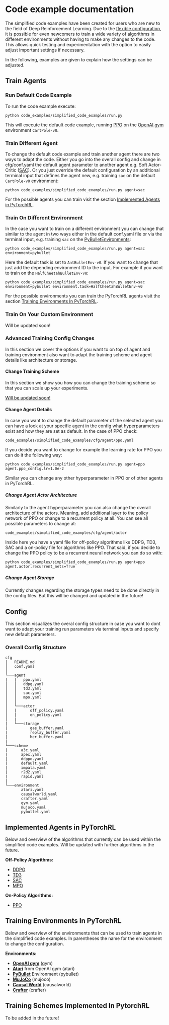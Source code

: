 # Code example documentation 
The simplified code examples have been created for users who are new to the field of Deep Reinforcement Learning. Due to the [flexible configuration](#config), it is possible for even newcomers to train a wide variety of algorithms in different environments without having to make any changes to the code. This allows quick testing and experimentation with the option to easily adjust important settings if necessary.

In the following, examples are given to explain how the settings can be adjusted.

## Train Agents 
### Run Default Code Example 
To run the code example execute: 

`python code_examples/simplified_code_examples/run.py`

This will execute the default code example, running [PPO](https://arxiv.org/abs/1707.06347) on the [OpenAI gym](https://www.gymlibrary.ml/) environment `CartPole-v0`.


### Train Different Agent
To change the default code example and train another agent there are two ways to adapt the code. Either you go into the overall config and change in cfg/conf.yaml the default agent parameter to another agent e.g. Soft Actor-Critic ([SAC](https://arxiv.org/abs/1801.01290)). Or you just override the default configuration by an additional terminal input that defines the agent new, e.g. training `sac` on the default `CartPole-v0` environment:

`python code_examples/simplified_code_examples/run.py agent=sac`

For the possible agents you can train visit the section [Implemented Agents in PyTorchRL](#implemented-agents-in-pytorchrl).

### Train On Different Environment
In the case you want to train on a different environment you can change that similar to the agent in two ways either in the default conf.yaml file or via the terminal input, e.g. training `sac` on the [PyBulletEnvironments](https://pybullet.org/wordpress/):

`python code_examples/simplified_code_examples/run.py agent=sac environment=pybullet`

Here the default task is set to `AntBulletEnv-v0`. If you want to change that just add the depending environment ID to the input. For example if you want to train on the `HalfCheetahBulletEnv-v0`:

`python code_examples/simplified_code_examples/run.py agent=sac  environment=pybullet environment.task=HalfCheetahBulletEnv-v0`

For the possible environments you can train the PyTorchRL agents visit the section [Training Environments In PyTorchRL](#training-environments-in-pytorchrl).

### Train On Your Custom Environment
Will be updated soon!

### Advanced Training Config Changes
In this section we cover the options if you want to on top of agent and training environment also want to adapt the training scheme and agent details like architecture or storage.

#### Change Training Scheme
In this section we show you how you can change the training scheme so that you can scale up your experiments.

[Will be updated soon!](#training-schemes-implemented-in-pytorchrl)

#### Change Agent Details
In case you want to change the default parameter of the selected agent you can have a look at your specific agent in the config what hyperparameters exist and how they are set as default. In the case of PPO check:

`code_examples/simplified_code_examples/cfg/agent/ppo.yaml`

If you decide you want to change for example the learning rate for PPO you can do it the following way:

`python code_examples/simplified_code_examples/run.py agent=ppo agent.ppo_config.lr=1.0e-2`

Similar you can change any other hyperparameter in PPO or of other agents in PyTorchRL. 

##### Change Agent Actor Architecture
Similarly to the agent hyperparameter you can also change the overall architecture of the actors. Meaning, add additional layer to the policy network of PPO or change to a recurrent policy at all. You can see all possible parameters to change at: 

`code_examples/simplified_code_examples/cfg/agent/actor`

Inside here you have a yaml file for off-policy algorithms like DDPG, TD3, SAC and a on-policy file for algorithms like PPO. That said, if you decide to change the PPO policy to be a recurrent neural network you can do so with: 

`python code_examples/simplified_code_examples/run.py agent=ppo agent.actor.recurrent_nets=True`


##### Change Agent Storage
Currently changes regarding the storage types need to be done directly in the config files. But this will be changed and updated in the future!


## Config
This section visualizes the overal config structure in case you want to dont want to adapt your training run parameters via terminal inputs and specify new default parameters. 
### Overall Config Structure

```
cfg
│   README.md
│   conf.yaml    
│
└───agent
|   |   ppo.yaml
│   │   ddpg.yaml
│   │   td3.yaml
│   │   sac.yaml 
│   │   mpo.yaml
│   │   
│   └───actor
│   |      off_policy.yaml
│   |      on_policy.yaml
│   |
|   └───storage
|          gae_buffer.yaml
|          replay_buffer.yaml
|          her_buffer.yaml
|
└───scheme
|      a3c.yaml
|      apex.yaml
|      ddppo.yaml
|      default.yaml
|      impala.yaml
|      r2d2.yaml
|      rapid.yaml
|
└───environment
       atari.yaml
       causalworld.yaml
       crafter.yaml
       gym.yaml
       mujoco.yaml
       pybullet.yaml
```

## Implemented Agents in PyTorchRL
Below and overview of the algorithms that currently can be used within the simplified code examples. Will be updated with further algorithms in the future. 


**Off-Policy Algorithms:**
- [DDPG](https://arxiv.org/abs/1509.02971)
- [TD3](https://arxiv.org/pdf/1802.09477.pdf)
- [SAC](https://arxiv.org/abs/1801.01290)
- [MPO](https://arxiv.org/abs/1806.06920)

**On-Policy Algorithms:**
- [PPO](https://arxiv.org/abs/1707.06347) 



## Training Environments In PyTorchRL
Below and overview of the environments that can be used to train agents in the simplified code examples. In parentheses the name for the environment to change the configuration.


**Environments:**
- [**OpenAI gym**](https://www.gymlibrary.ml/) (gym)
- [**Atari**](https://www.gymlibrary.ml/) from OpenAI gym (atari)
- [**PyBullet**](https://pybullet.org/wordpress/) Environment (pybullet)
- [**MuJoCo**](https://mujoco.org/) (mujoco)
- [**Causal World**](https://sites.google.com/view/causal-world) (causalworld)
- [**Crafter**](https://github.com/danijar/crafter) (crafter) 

## Training Schemes Implemented In PytorchRL
To be added in the future!
